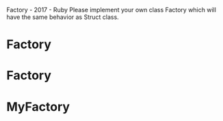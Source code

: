 Factory - 2017 - Ruby
Please implement your own class Factory which will have the same behavior as Struct class.
# Factory
# Factory
# MyFactory
